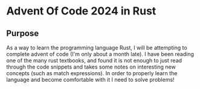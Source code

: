 # Advent Of Code 2024 in Rust  

## Purpose
As a way to learn the programming language Rust, I will be attempting to complete advent of code (I'm only about a month late). 
I have been reading one of the many rust textbooks, and found it is not enough to just read through the code snippets and takes some notes on interesting new concepts (such as match expressions). 
In order to properly learn the language and become comfortable with it I need to solve problems!  
